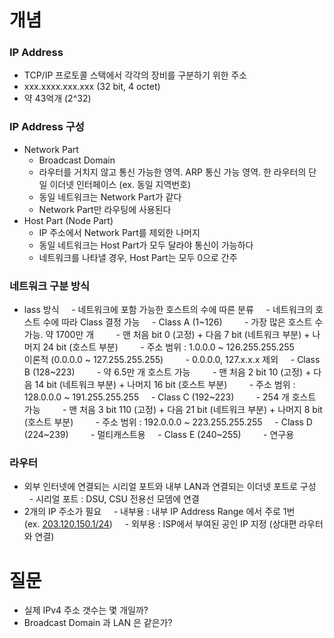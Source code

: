 # 개념
### IP Address
* TCP/IP 프로토콜 스택에서 각각의 장비를 구분하기 위한 주소
* xxx.xxxx.xxx.xxx (32 bit, 4 octet)
* 약 43억개 (2^32)
### IP Address 구성
* Network Part
	* Broadcast Domain
	* 라우터를 거치지 않고 통신 가능한 영역. ARP 통신 가능 영역. 한 라우터의 단일 이더넷 인터페이스 (ex. 동일 지역번호)
	* 동일 네트워크는 Network Part가 같다
	* Network Part만 라우팅에 사용된다
* Host Part (Node Part)
	* IP 주소에서 Network Part를 제외한 나머지
	* 동일 네트워크는 Host Part가 모두 달라야 통신이 가능하다
	* 네트워크를 나타낼 경우, Host Part는 모두 0으로 간주
### 네트워크 구분 방식
* lass 방식
    - 네트워크에 포함 가능한 호스트의 수에 따른 분류
    - 네트워크의 호스트 수에 따라 Class 결정 가능
    - Class A (1~126)
        - 가장 많은 호스트 수 가능. 약 1700만 개
        - 맨 처음 bit 0 (고정) + 다음 7 bit (네트워크 부분) + 나머지 24 bit (호스트 부분)
        - 주소 범위 : 1.0.0.0 ~ 126.255.255.255
        이론적 (0.0.0.0 ~ 127.255.255.255)
        - 0.0.0.0, 127.x.x.x 제외
    - Class B (128~223)
        - 약 6.5만 개 호스트 가능
        - 맨 처음 2 bit 10 (고정) + 다음 14 bit (네트워크 부분) + 나머지 16 bit (호스트 부분)
        - 주소 범위 : 128.0.0.0 ~ 191.255.255.255
    - Class C (192~223)
        - 254 개 호스트 가능
        - 맨 처음 3 bit 110 (고정) + 다음 21 bit (네트워크 부분) + 나머지 8 bit (호스트 부분)
        - 주소 범위 : 192.0.0.0 ~ 223.255.255.255
    - Class D (224~239)
        - 멀티캐스트용
    - Class E (240~255)
        - 연구용
### 라우터
- 외부 인터넷에 연결되는 시리얼 포트와 내부 LAN과 연결되는 이더넷 포트로 구성
    - 시리얼 포트 : DSU, CSU 전용선 모뎀에 연결
- 2개의 IP 주소가 필요
    - 내부용 : 내부 IP Address Range 에서 주로 1번 (ex. [203.120.150.1/24](http://203.120.150.1/24))
    - 외부용 : ISP에서 부여된 공인 IP 지정 (상대편 라우터와 연결)
# 질문
- 실제 IPv4 주소 갯수는 몇 개일까?
- Broadcast Domain 과 LAN 은 같은가?
